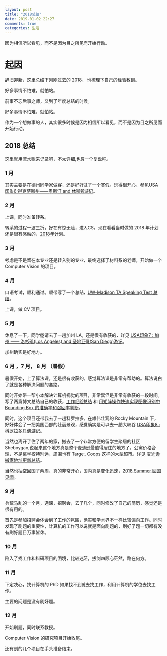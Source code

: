 ```yaml
---
layout: post
title: "2018总结"
date: 2019-01-02 22:27
comments: true
categories: 生活
---
```


因为相信所以看见，而不是因为目之所见而开始行动。


<!--more-->
# 起因

辞旧迎新，这里总结下刚刚过去的 2018， 也梳理下自己的经验教训。 

好多事情不怕难，就怕站。

前事不忘后事之师，又到了年度总结的时候。

好多事情不怕难，就怕站。

作为一个想做事的人，其实很多时候是因为相信所以看见，而不是因为目之所见而开始行动。

## 2018 总结

这里就用流水账来记录吧，不太详细,也算一个复盘吧。

### 1 月

其实主要是在德州同学家做客，还是好好过了一个寒假。玩得很开心，参见[USA印象6:得克萨斯州——奥斯汀 and 休斯顿游记](https://iphyer.github.io/blog/2018/01/02/austin/)。

### 2 月

上课，同时准备转系。

转系的过程一波三折，好在有惊无险，进入CS。现在看看当时做的 2018 年计划还是很有感触的，[2018年计划](https://iphyer.github.io/blog/2018/01/31/2018/)。

### 3 月

考虑是不是留在本专业还是转入别的专业，最终选择了材料系的老师，开始做一个 Computer Vision 的项目。

### 4 月

口语考试，顺利通过。顺带写了一个总结，[UW-Madison TA Speaking Test 总结](https://iphyer.github.io/blog/2018/01/15/speakingtest/)。

上课，做 CV 项目。

### 5 月

休息了一下，同学邀请去了一趟加州 LA，还是很有收获的，详见 [USA印象7 : 加州 —— 洛杉矶(Los Angeles) and 圣地亚哥(San Diego)游记](https://iphyer.github.io/blog/2018/06/09/lasd/)。

加州确实是好地方。

### 6 月 ，7 月， 8 月 （暑假）

暑假开始，上了算法课，还是很有收获的。感觉算法课是非常有帮助的。算法说白了就是各种解决问题的套路。

同时开始带一帮小本解决计算机视觉的项目，非常累但是非常有收获的一段时间。写了两篇博文总结自己的收获，[工作经验总结](https://iphyer.github.io/blog/2018/08/05/work/) 和 [用矩阵操作快速实现图像识别中 Bounding Box 的准确率和召回率判断](https://iphyer.github.io/blog/2018/04/30/matrix/)。

同时，这个项目还带我去了一趟科罗拉多。在雄伟壮观的 Rocky Mountain 下，好好体会了一把美国西部的壮丽景观，感觉确实是可以去一趟大峡谷 [USA印象8 : 科罗拉多丹佛游记](https://iphyer.github.io/blog/2018/08/22/co/)。

当然也离开了住了两年的家，搬去了一个非常方便的留学生聚居的社区 Sheboygan,说起来这个地方真是整个麦迪逊最值得居住的地方了，公寓价格合理，不是离学校特别远，周围也有 Target, Coops 这样的大型超市。详见 [麦迪逊搬家地址更新总结](https://iphyer.github.io/blog/2018/08/07/address/)。

当然也抽空回国了两周，真的非常开心，国内真是变化迅速，[2018 Summer 回国见闻](https://iphyer.github.io/blog/2018/08/22/china/)。


### 9 月

兵荒马乱的一个月，选课，招聘会，去了几个，同时修改了自己的简历，感觉还是很有用的。

首先是参加招聘会体会到了工作的氛围，确实和学术界不一样比较偏向工作。同时发现了刷题的重要性，计算机的工作可以说就是面向刷题的，刷好了题一切都有没有刷好题目万事皆休。


### 10 月

陷入了找工作和科研项目的困境，比较迷茫，拔剑四顾心茫然，路在何方。

### 11 月

下定决心，找计算机的 PhD 如果找不到就去找工作，利用计算机的学位去找工作。

主要的问题是没有刷好题。

### 12 月

开始刷题，同时联系教授。

Computer Vision 的研究项目开始收尾。

还有别的几个项目在手头准备结束。